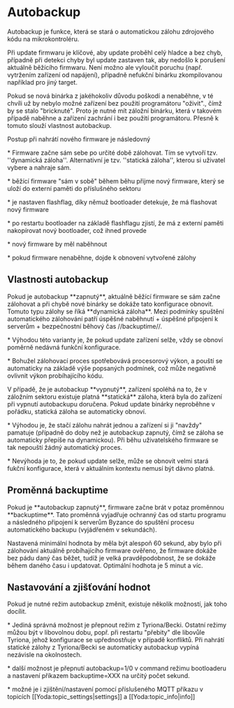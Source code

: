 # Autobackup

Autobackup je funkce, která se stará o automatickou zálohu zdrojového kódu na mikrokontroléru.

Při update firmwaru je klíčové, aby update proběhl celý hladce a bez chyb, případně při detekci chyby byl update zastaven tak, aby nedošlo k porušení aktuálně běžícího firmwaru. Není možno ale vyloučit poruchu \(např. vytržením zařízení od napájení\), případně nefukční binárku zkompilovanou například pro jiný target.

Pokud se nová binárka z jakéhokoliv důvodu poškodí a nenaběhne, v té chvíli už by nebylo možné zařízení bez použití programátoru "oživit"., čímž by se stalo "bricknuté". Proto je nutné mít záložní binárku, která v takovém případě naběhne a zařízení zachrání i bez použití programátoru. Přesně k tomuto slouží vlastnost autobackup.

Postup při nahrátí nového firmware je následovný

  \* Firmware začne sám sebe po určité době zálohovat. Tím se vytvoří tzv. ''dynamická záloha''. Alternativní je tzv. ''statická záloha'', kterou si uživatel vybere a nahraje sám.

  \* běžící firmware "sám v sobě" během běhu přijme nový firmware, který se uloží do externí paměti do příslušného sektoru

  \* je nastaven flashflag, díky němuž bootloader detekuje, že má flashovat nový firmware

  \* po restartu bootloader na základě flashflagu zjistí, že má z externí paměti nakopírovat nový bootloader, což ihned provede

  \* nový firmware by měl naběhnout

  \* pokud firmware nenaběhne, dojde k obnovení vytvořené zálohy

## Vlastnosti autobackup

Pokud je autobackup \*\*zapnutý\*\*, aktuálně běžící firmware se sám začne zálohovat a při chybě nové binárky se dokáže tato konfigurace obnovit. Tomuto typu zálohy se říká \*\*dynamická záloha\*\*. Mezi podmínky spuštění automatického zálohování patří úspěšné naběhnutí + úspěšné připojení k serverům + bezpečnostní běhový čas //backuptime//.

  \* Výhodou této varianty je, že pokud update zařízení selže, vždy se obnoví poměrně nedávná funkční konfigurace.

  \* Bohužel zálohovací proces spotřebovává procesorový výkon, a pouští se automaticky na základě výše popsaných podmínek, což může  negativně ovlivnit výkon probíhajícího kódu.

V případě, že je autobackup \*\*vypnutý\*\*, zařízení spoléhá na to, že v záložním sektoru existuje platná \*\*statická\*\* záloha, která byla do zařízení při vypnutí autobackupu doručena. Pokud update binárky neproběhne v pořádku, statická záloha se automaticky obnoví.

  \* Výhodou je, že stačí zálohu nahrát jednou a zařízení si ji "navždy" pamatuje \(případně do doby než je autobackup zapnutý, čímž se záloha se automaticky přepíše na dynamickou\). Při běhu uživatelského firmware se tak nepouští žádný automatický proces.

  \* Nevýhoda je to, že pokud update selže, může se obnovit velmi stará fukční konfigurace, která v aktuálním kontextu nemusí být dávno platná.

## Proměnná backuptime

Pokud je \*\*autobackup zapnutý\*\*, firmware začne brát v potaz proměnnou \*\*backuptime\*\*. Tato proměnná vyjadřuje ochranný čas od startu programu a následného připojení k serverům Byzance do spuštění procesu automatického backupu \(vyjádřeném v sekundách\).

Nastavená minimální hodnota by měla být alespoň 60 sekund, aby bylo při zálohování aktuálně probíhajícího firmware ověřeno, že firmware dokáže bez pádu daný čas běžet, tudíž je velká pravděpodobnost, že se dokáže během daného času i updatovat. Optimální hodhota je 5 minut a víc.

## Nastavování a zjišťování hodnot

Pokud je nutné režim autobackup změnit, existuje několik možností, jak toho docílit.

  \* Jediná správná možnost je přepnout režim z Tyriona/Becki. Ostatní režimy můžou být v libovolnou dobu, popř. při restartu "přebity" dle libovůle Tyriona, jehož konfigurace se upřednostňuje v případě konfliktů. Při nahrátí statické zálohy z Tyriona/Becki se automaticky autobackup vypíná nezávisle na okolnostech.

  \* další možnost je přepnutí autobackup=1/0 v command režimu bootloaderu a nastavení příkazem backuptime=XXX na určitý počet sekund.

  \* možné je i zjištění/nastavení pomocí příslušeného MQTT příkazu v topicích \[\[Yoda:topic\_settings\|settings\]\] a \[\[Yoda:topic\_info\|info\]\]  

